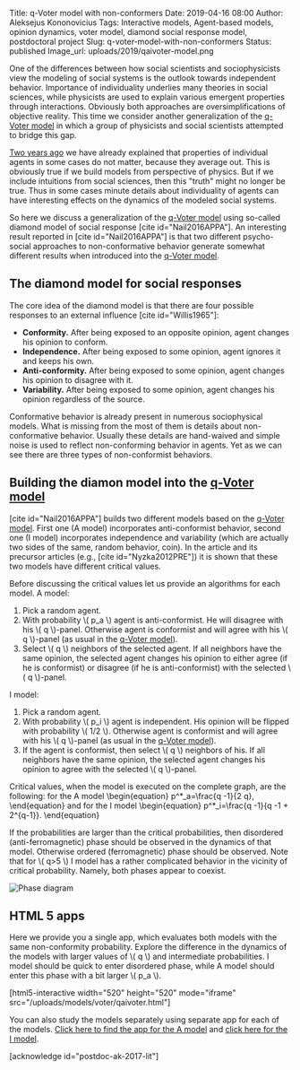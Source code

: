 Title: q-Voter model with non-conformers
Date: 2019-04-16 08:00
Author: Aleksejus Kononovicius
Tags: Interactive models, Agent-based models, opinion dynamics, voter model, diamond social response model, postdoctoral project
Slug: q-voter-model-with-non-conformers
Status: published
Image_url: uploads/2019/qaivoter-model.png

One of the differences between how social scientists and sociophysicists view
the modeling of social systems is the outlook towards independent behavior.
Importance of individuality underlies many theories in social sciences, while
physicists are used to explain various emergent properties through interactions.
Obviously both approaches are oversimplifications of objective reality. This
time we consider another generalization of the
[q-Voter model]({filename}/articles/2019/qvoter-model.md) in which a group of
physicists and social scientists attempted to bridge this gap.

[Two years ago]({filename}/articles/2017/kodel-individualiu-agentu-savybes-gali-buti-nesvarbios.md)
we have already explained that properties of individual agents in some cases do
not matter, because they average out. This is obviously true if we build models
from perspective of physics. But if we include intuitions from social sciences,
then this "truth" might no longer be true. Thus in some cases minute details
about individuality of agents can have interesting effects on the dynamics of
the modeled social systems.

So here we discuss a generalization of the [q-Voter model]({filename}/articles/2019/qvoter-model.md)
using so-called diamond model of social response [cite id="Nail2016APPA"]. An
interesting result reported in [cite id="Nail2016APPA"] is that two different
psycho-social approaches to non-conformative behavior generate somewhat different
results when introduced into the [q-Voter model]({filename}/articles/2019/qvoter-model.md).<!--more-->

## The diamond model for social responses

The core idea of the diamond model is that there are four possible responses
to an external influence [cite id="Willis1965"]:

* **Conformity.** After being exposed to an opposite opinion, agent changes his
opinion to conform.
* **Independence.** After being exposed to some opinion, agent ignores it and
keeps his own.
* **Anti-conformity.** After being exposed to some opinion, agent changes his
opinion to disagree with it.
* **Variability.** After being exposed to some opinion, agent changes his opinion
regardless of the source.

Conformative behavior is already present in numerous sociophysical models. What
is missing from the most of them is details about non-conformative behavior.
Usually these details are hand-waived and simple noise is used to reflect
non-conforming behavior in agents. Yet as we can see there are three types
of non-conformist behaviors.

## Building the diamon model into the [q-Voter model]({filename}/articles/2019/qvoter-model.md)

[cite id="Nail2016APPA"] builds two different models based on the
[q-Voter model]({filename}/articles/2019/qvoter-model.md). First one (A model)
incorporates anti-conformist behavior, second one (I model) incorporates
independence and variability (which are actually two sides of the same, random
behavior, coin). In the article and its precursor articles (e.g., [cite id="Nyzka2012PRE"])
it is shown that these two models have different critical values.

Before discussing the critical values let us provide an algorithms for each
model. A model:

1. Pick a random agent.
1. With probability \\\( p\_a \\\) agent is anti-conformist. He will disagree
with his \\\( q \\\)-panel. Otherwise agent is conformist and will agree with
his \\\( q \\\)-panel (as usual in the
[q-Voter model]({filename}/articles/2019/qvoter-model.md)).
1. Select \\\( q \\\) neighbors of the selected agent. If all neighbors have
the same opinion, the selected agent changes his opinion to either agree (if
he is conformist) or disagree (if he is anti-conformist) with the selected
\\\( q \\\)-panel.

I model:

1. Pick a random agent.
1. With probability \\\( p\_i \\\) agent is independent. His opinion will be
flipped with probability \\\( 1/2 \\\). Otherwise agent is conformist and will
agree with his \\\( q \\\)-panel (as usual in the
[q-Voter model]({filename}/articles/2019/qvoter-model.md)).
1. If the agent is conformist, then select \\\( q \\\) neighbors of his. If all
neighbors have the same opinion, the selected agent changes his opinion to agree
with the selected \\\( q \\\)-panel.

Critical values, when the model is executed on the complete graph, are the following:
for the A model
\begin{equation}
p^\*\_a=\frac{q -1}{2 q},
\end{equation}
and for the I model
\begin{equation}
p^\*\_i=\frac{q -1}{q -1 + 2^{q-1}}.
\end{equation}

If the probabilities are larger than the critical probabilities, then disordered
(anti-ferromagnetic) phase should be observed in the dynamics of that model.
Otherwise ordered (ferromagnetic) phase should be observed. Note that for \\\( q>5 \\\)
I model has a rather complicated behavior in the vicinity of critical
probability. Namely, both phases appear to coexist.

![Phase diagram](/uploads/2019/qaivoter-phase.png "Phase diagram for
the A model \(red\) and I model \(green\). Lines show the critical value
dependence on q. Ordered phase area is shaded.")

## HTML 5 apps

Here we provide you a single app, which evaluates both models with the same
non-conformity probability. Explore the difference in the dynamics of the models
with larger values of \\\( q \\\) and intermediate probabilities. I model should
be quick to enter disordered phase, while A model should enter this phase with
a bit larger \\\( p\_a \\\).

[html5-interactive width="520" height="520" mode="iframe"
src="/uploads/models/voter/qaivoter.html"]

You can also study the models separately using separate app for each of the
models. [Click here to find the app for the A model](/uploads/models/voter/qavoter.html)
and [click here for the I model](/uploads/models/voter/qivoter.html).

[acknowledge id="postdoc-ak-2017-lit"]

